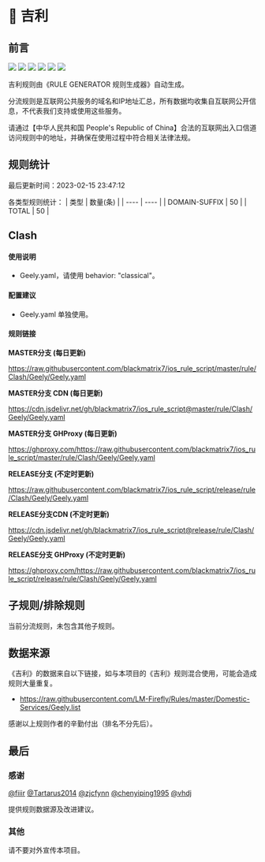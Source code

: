 # 🧸 吉利

## 前言

![](https://shields.io/badge/-移除重复规则-ff69b4) ![](https://shields.io/badge/-DOMAIN与DOMAIN--SUFFIX合并-green) ![](https://shields.io/badge/-DOMAIN--SUFFIX间合并-critical) ![](https://shields.io/badge/-DOMAIN与DOMAIN--KEYWORD合并-9cf) ![](https://shields.io/badge/-DOMAIN--SUFFIX与DOMAIN--KEYWORD合并-blue) ![](https://shields.io/badge/-IP--CIDR(6)合并-blueviolet) 

吉利规则由《RULE GENERATOR 规则生成器》自动生成。

分流规则是互联网公共服务的域名和IP地址汇总，所有数据均收集自互联网公开信息，不代表我们支持或使用这些服务。

请通过【中华人民共和国 People's Republic of China】合法的互联网出入口信道访问规则中的地址，并确保在使用过程中符合相关法律法规。

## 规则统计

最后更新时间：2023-02-15 23:47:12

各类型规则统计：
| 类型 | 数量(条)  | 
| ---- | ----  |
| DOMAIN-SUFFIX | 50  | 
| TOTAL | 50  | 


## Clash 

#### 使用说明
- Geely.yaml，请使用 behavior: "classical"。

#### 配置建议
- Geely.yaml 单独使用。

#### 规则链接
**MASTER分支 (每日更新)**

https://raw.githubusercontent.com/blackmatrix7/ios_rule_script/master/rule/Clash/Geely/Geely.yaml

**MASTER分支 CDN (每日更新)**

https://cdn.jsdelivr.net/gh/blackmatrix7/ios_rule_script@master/rule/Clash/Geely/Geely.yaml

**MASTER分支 GHProxy (每日更新)**

https://ghproxy.com/https://raw.githubusercontent.com/blackmatrix7/ios_rule_script/master/rule/Clash/Geely/Geely.yaml

**RELEASE分支 (不定时更新)**

https://raw.githubusercontent.com/blackmatrix7/ios_rule_script/release/rule/Clash/Geely/Geely.yaml

**RELEASE分支CDN (不定时更新)**

https://cdn.jsdelivr.net/gh/blackmatrix7/ios_rule_script@release/rule/Clash/Geely/Geely.yaml

**RELEASE分支 GHProxy (不定时更新)**

https://ghproxy.com/https://raw.githubusercontent.com/blackmatrix7/ios_rule_script/release/rule/Clash/Geely/Geely.yaml

## 子规则/排除规则


当前分流规则，未包含其他子规则。

## 数据来源

《吉利》的数据来自以下链接，如与本项目的《吉利》规则混合使用，可能会造成规则大量重复。

- https://raw.githubusercontent.com/LM-Firefly/Rules/master/Domestic-Services/Geely.list


感谢以上规则作者的辛勤付出（排名不分先后）。

## 最后

### 感谢

[@fiiir](https://github.com/fiiir) [@Tartarus2014](https://github.com/Tartarus2014) [@zjcfynn](https://github.com/zjcfynn) [@chenyiping1995](https://github.com/chenyiping1995) [@vhdj](https://github.com/vhdj)

提供规则数据源及改进建议。

### 其他

请不要对外宣传本项目。